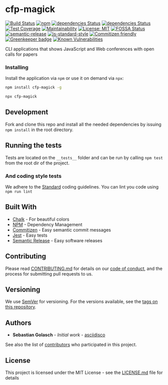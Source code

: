 # cfp-magick

[![Build Status](https://travis-ci.org/asciidisco/cfp-magick.svg?branch=master)](https://travis-ci.org/asciidisco/cfp-magick)
[![npm](https://img.shields.io/npm/v/cfp-magick.svg)](https://www.npmjs.com/package/cfp-magick)
[![dependencies Status](https://david-dm.org/asciidisco/cfp-magick/status.svg)](https://david-dm.org/asciidisco/cfp-magick)
[![dependencies Status](https://david-dm.org/asciidisco/cfp-magick/dev-status.svg)](https://david-dm.org/asciidisco/cfp-magick#info=devDependencies)
[![Test Coverage](https://api.codeclimate.com/v1/badges/cef0e6703b53514c4863/test_coverage)](https://codeclimate.com/github/asciidisco/cfp-magick/test_coverage)
[![Maintainability](https://api.codeclimate.com/v1/badges/cef0e6703b53514c4863/maintainability)](https://codeclimate.com/github/asciidisco/cfp-magick/maintainability)
[![License: MIT](https://img.shields.io/badge/License-MIT-yellow.svg)](https://opensource.org/licenses/MIT)
[![FOSSA Status](https://app.fossa.io/api/projects/git%2Bgithub.com%2Fasciidisco%2Fcfp-magick.svg?type=shield)](https://app.fossa.io/projects/git%2Bgithub.com%2Fasciidisco%2Fcfp-magick?ref=badge_shield)
[![semantic-release](https://img.shields.io/badge/%20%20%F0%9F%93%A6%F0%9F%9A%80-semantic--release-e10079.svg)](https://github.com/semantic-release/semantic-release)
[![js-standard-style](https://img.shields.io/badge/code%20style-standard-brightgreen.svg?style=flat)](https://github.com/feross/standard)
[![Commitizen friendly](https://img.shields.io/badge/commitizen-friendly-brightgreen.svg)](http://commitizen.github.io/cz-cli/)
[![Greenkeeper badge](https://badges.greenkeeper.io/greenkeeperio/greenkeeper.svg)](https://greenkeeper.io/)
[![Known Vulnerabilities](https://snyk.io/test/github/asciidisco/cfp-magick/badge.svg)](https://snyk.io/test/github/asciidisco/cfp-magick)

CLI applications that shows JavaScript and Web conferences with open calls for papers

### Installing

Install the application via `npm` or use it on demand via `npx`:

```bash
npm install cfp-magick -g
```

```bash
npx cfp-magick
```

## Development

Fork and clone this repo and install all the needed dependencies
by issuing ```npm install``` in the root directory.

## Running the tests

Tests are located on the `__tests__` folder and can be run by calling ```npm test``` from the root dir of the project.

### And coding style tests

We adhere to the [Standard](https://github.com/standard/standard) coding guidelines.
You can lint you code using ```npm run lint```

## Built With

* [Chalk](https://github.com/chalk/chalk) - For beautiful colors
* [NPM](https://www.npmjs.com/) - Dependency Management
* [Commitizen](https://github.com/commitizen/cz-cli) - Easy semantic commit messages
* [Jest](https://facebook.github.io/jest/) - Easy tests
* [Semantic Release](https://github.com/semantic-release/semantic-release) - Easy software releases

## Contributing

Please read [CONTRIBUTING.md](CONTRIBUTING.md) for details on our [code of conduct](code-of-conduct.md), and the process for submitting pull requests to us.

## Versioning

We use [SemVer](http://semver.org/) for versioning. For the versions available, see the [tags on this repository](https://github.com/asciidisco/cfp-magick/tags).

## Authors

* **Sebastian Golasch** - *Initial work* - [asciidisco](https://github.com/asciidisco)

See also the list of [contributors](https://github.com/ascidiisco/cfp-magick/contributors) who participated in this project.

## License

This project is licensed under the MIT License - see the [LICENSE.md](LICENSE.md) file for details